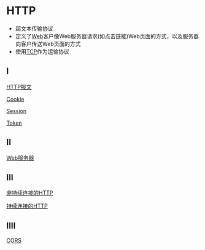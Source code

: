 # HTTP

- 超文本传输协议
- 定义了[Web](Web.md)客户像Web服务器请求(如点击链接)Web页面的方式，以及服务器向客户传送Web页面的方式
- 使用[TCP](Network_TCP_Protocol.md)作为运输协议

## I

[HTTP报文](Http_Message.md)

[Cookie](Http_Cookie.md)

[Session](Http_Session.md)

[Token](Http_Token.md)

## II 

[Web服务器](Http_WebServer.md)

## III

[非持续连接的HTTP](非持续连接的HTTP.md)

[持续连接的HTTP](持续连接的HTTP.md)

## IIII

[CORS](Http_CORS.md)